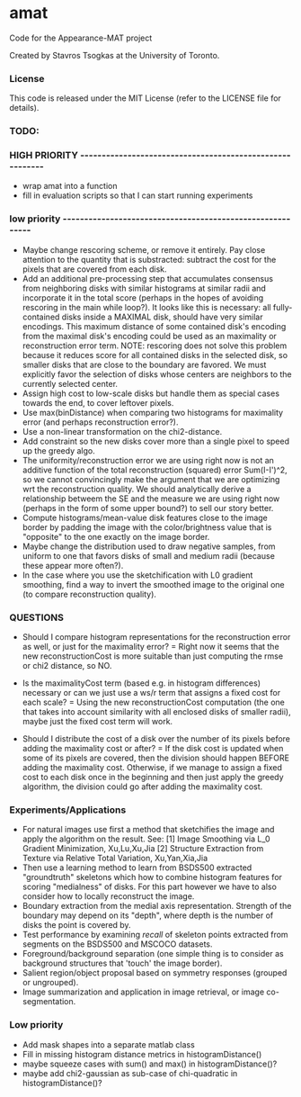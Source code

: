# amat
Code for the Appearance-MAT project

Created by Stavros Tsogkas at the University of Toronto.

### License

This code is released under the MIT License (refer to the LICENSE file for details).

### TODO:
### HIGH PRIORITY ---------------------------------------------------------
- wrap amat into a function
- fill in evaluation scripts so that I can start running experiments


### low priority ----------------------------------------------------------
- Maybe change rescoring scheme, or remove it entirely. Pay close attention 
  to the quantity that is substracted: subtract the cost for the pixels that 
  are covered from each disk.
- Add an additional pre-processing step that accumulates consensus from neighboring 
    disks with similar histograms at similar radii and incorporate it in the total score 
    (perhaps in the hopes of avoiding rescoring in the main while loop?).
    It looks like this is necessary: all fully-contained disks inside a 
    MAXIMAL disk, should have very similar encodings. This maximum distance 
    of some contained disk's encoding from the maximal disk's encoding could
    be used as an maximality or reconstruction error term.
    NOTE: rescoring does not solve this problem because it reduces score for 
    all contained disks in the selected disk, so smaller disks that are close 
    to the boundary are favored. We must explicitly favor the selection of disks
    whose centers are neighbors to the currently selected center.
- Assign high cost to low-scale disks but handle them as special cases towards the end, to cover leftover pixels.
- Use max(binDistance) when comparing two histograms for maximality error (and perhaps reconstruction error?).
- Use a non-linear transformation on the chi2-distance.
- Add constraint so the new disks cover more than a single pixel to speed up the greedy algo.
- The uniformity/reconstruction error we are using right now is not an additive function of the total 
	reconstruction (squared) error Sum(I-I')^2, so we cannot convincingly make the argument that 
	we are optimizing wrt the reconstruction quality. We should analytically derive a relationship 
	betweem the SE and the measure we are using right now (perhaps in the form of some upper bound?)
	to sell our story better.
- Compute histograms/mean-value disk features close to the image border by padding the image
    with the color/brightness value that is "opposite" to the one exactly on the image border.
- Maybe change the distribution used to draw negative samples, from uniform to one that favors 
	disks of small and medium radii (because these appear more often?).    
- In the case where you use the sketchification with L0 gradient smoothing, find a way to invert
	the smoothed image to the original one (to compare reconstruction quality).	



### QUESTIONS
- Should I compare histogram representations for the reconstruction error as well, or just for the maximality error?
= Right now it seems that the new reconstructionCost is more suitable than just computing the rmse or chi2 distance, so NO.

- Is the maximalityCost term (based e.g. in histogram differences) necessary or can we just use a ws/r term that assigns a fixed cost for each scale?
= Using the new reconstructionCost computation (the one that takes into account 
    similarity with all enclosed disks of smaller radii), maybe just the fixed cost term will work.

- Should I distribute the cost of a disk over the number of its pixels before adding the maximality cost or after?
= If the disk cost is updated when some of its pixels are covered, then the division should happen BEFORE
    adding the maximality cost. Otherwise, if we manage to assign a fixed cost to each disk once in the beginning
    and then just apply the greedy algorithm, the division could go after adding the maximality cost.    

### Experiments/Applications
- For natural images use first a method that sketchifies the image and apply the algorithm on the result. See:
	[1] Image Smoothing via L_0 Gradient Minimization, Xu,Lu,Xu,Jia
	[2] Structure Extraction from Texture via Relative Total Variation, Xu,Yan,Xia,Jia
- Then use a learning method to learn from BSDS500 extracted "groundtruth" skeletons which how to combine
	histogram features for scoring "medialness" of disks. For this part however we have to also consider 
	how to locally reconstruct the image.
- Boundary extraction from the medial axis representation. Strength of the boundary may depend on its "depth",
	where depth is the number of disks the point is covered by.
- Test performance by examining _recall_ of skeleton points extracted from segments on the BSDS500 and MSCOCO datasets.
- Foreground/background separation (one simple thing is to consider as background structures that 'touch' the image border).
- Salient region/object proposal based on symmetry responses (grouped or ungrouped).
- Image summarization and application in image retrieval, or image co-segmentation.


### Low priority
- Add mask shapes into a separate matlab class
- Fill in missing histogram distance metrics in histogramDistance()
- maybe squeeze cases with sum() and max() in histogramDistance()?
- maybe add chi2-gaussian as sub-case of chi-quadratic in histogramDistance()?

